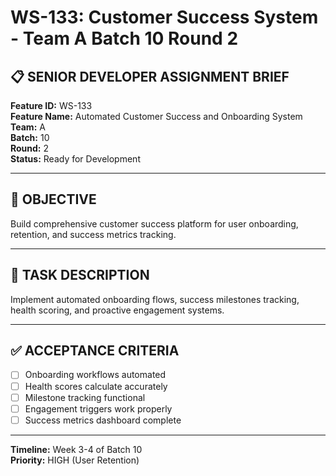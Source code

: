 # WS-133: Customer Success System - Team A Batch 10 Round 2

## 📋 SENIOR DEVELOPER ASSIGNMENT BRIEF

**Feature ID:** WS-133  
**Feature Name:** Automated Customer Success and Onboarding System  
**Team:** A  
**Batch:** 10  
**Round:** 2  
**Status:** Ready for Development  

---

## 🎯 OBJECTIVE

Build comprehensive customer success platform for user onboarding, retention, and success metrics tracking.

---

## 📝 TASK DESCRIPTION

Implement automated onboarding flows, success milestones tracking, health scoring, and proactive engagement systems.

---

## ✅ ACCEPTANCE CRITERIA

- [ ] Onboarding workflows automated
- [ ] Health scores calculate accurately
- [ ] Milestone tracking functional
- [ ] Engagement triggers work properly
- [ ] Success metrics dashboard complete

---

**Timeline:** Week 3-4 of Batch 10  
**Priority:** HIGH (User Retention)
